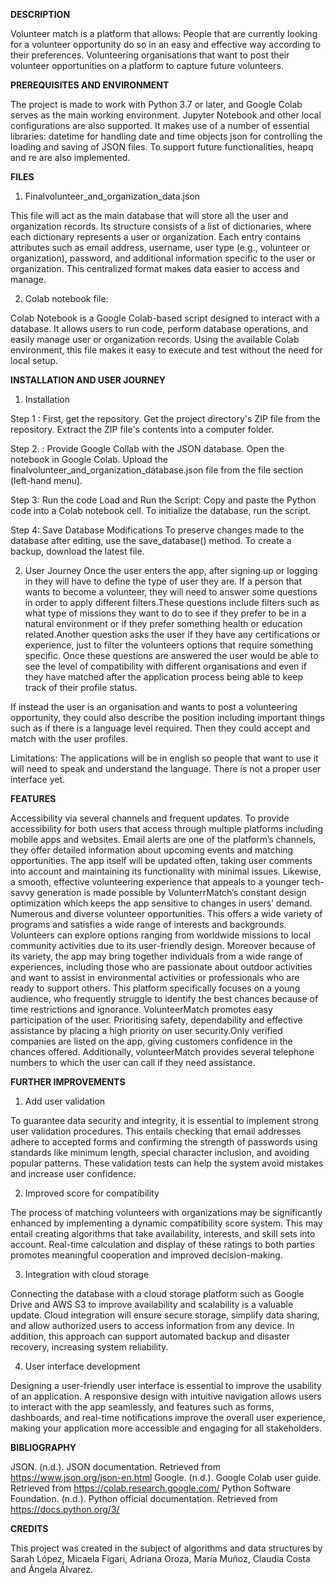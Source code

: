 **DESCRIPTION**

Volunteer match is a platform that allows:
People that are currently looking for a volunteer opportunity do so in an easy and effective way according to their preferences.
Volunteering organisations that want to post their volunteer opportunities on a platform to capture future volunteers.

**PREREQUISITES AND ENVIRONMENT**

The project is made to work with Python 3.7 or later, and Google Colab serves as the main working environment. Jupyter Notebook and other local configurations are also supported. It makes use of a number of essential libraries:
datetime for handling date and time objects
json for controlling the loading and saving of JSON files. 
To support future functionalities, heapq and re are also implemented.

**FILES**

1. Finalvolunteer_and_organization_data.json

This file will act as the main database that will store all the user and organization records. Its structure consists of a list of dictionaries, where each dictionary represents a user or organization. Each entry contains attributes such as email address, username, user type (e.g., volunteer or organization), password, and additional information specific to the user or organization. This centralized format makes data easier to access and manage.

2. Colab notebook file: 

Colab Notebook is a Google Colab-based script designed to interact with a database. It allows users to run code, perform database operations, and easily manage user or organization records. Using the available Colab environment, this file makes it easy to execute and test without the need for local setup.

**INSTALLATION AND USER JOURNEY**

1. Installation

Step 1 : First, get the repository.
Get the project directory's ZIP file from the repository.
Extract the ZIP file's contents into a computer folder.

Step 2. : Provide Google Collab with the JSON database.
Open the notebook in Google Colab.
Upload the finalvolunteer_and_organization_database.json file from the file section (left-hand menu).

Step 3: Run the code
Load and Run the Script: Copy and paste the Python code into a Colab notebook cell.
To initialize the database, run the script.
 
Step 4: Save Database Modifications
 To preserve changes made to the database after editing, use the save_database() method.
 To create a backup, download the latest file.


2. User Journey
Once the user enters the app, after signing up or logging in they will have to define the type of user they are. If a person that wants to become a volunteer, they will need to answer some questions in order to apply different filters.These questions include filters such as what type of missions they want to do to see if they prefer to be in a natural environment or if they prefer something health or education related.Another question asks the user if they have any certifications or experience, just to filter the volunteers options that require something specific. Once these questions are answered the user would be able to see the level of compatibility with different organisations and even if they have matched after the application process being able to keep track of their profile status.

If instead the user is an organisation and wants to post a volunteering opportunity, they could also describe the position including important things such as if there is a language level required. Then they could accept and match with the user profiles.

Limitations:
The applications will be in english so people that want to use it will need to speak and understand the language.
There is not a proper user interface yet.


**FEATURES**

Accessibility via several channels and frequent updates. To provide accessibility for both users that access through multiple platforms including mobile apps and websites. Email alerts are one of the platform’s channels, they offer detailed information about upcoming events and matching opportunities. The app itself will be updated often, taking user comments into account and maintaining its functionality with minimal issues. Likewise, a smooth, effective volunteering experience that appeals to a younger tech-savvy generation is made possible by VolunterrMatch’s constant design optimization which keeps the app sensitive to changes in users’ demand. 
Numerous and diverse volunteer opportunities. This offers a wide variety of programs and satisfies a wide range of interests and backgrounds. Volunteers can explore options ranging from worldwide missions to local community activities due to its user-friendly design. Moreover because of its variety, the app may bring together individuals from a wide range of experiences, including those who are passionate about outdoor activities and want to assist in environmental activities or professionals who are ready to support others. This platform specifically focuses  on a young audience, who frequently struggle to identify the best chances because of time restrictions and ignorance. VolunteerMatch promotes easy participation of the user.
Prioritising safety, dependability and effective assistance by placing a high priority on user security.Only verified companies are listed on the app, giving customers confidence in the chances offered. Additionally, volunteerMatch provides several telephone numbers to which the user can call if they need assistance. 


**FURTHER IMPROVEMENTS**

1. Add user validation
 
To guarantee data security and integrity, it is essential to implement strong user validation procedures. This entails checking that email addresses adhere to accepted forms and confirming the strength of passwords using standards like minimum length, special character inclusion, and avoiding popular patterns. These validation tests can help the system avoid mistakes and increase user confidence.

2. Improved score for compatibility 

The process of matching volunteers with organizations may be significantly enhanced by implementing a dynamic compatibility score system. This may entail creating algorithms that take availability, interests, and skill sets into account. Real-time calculation and display of these ratings to both parties promotes meaningful cooperation and improved decision-making.

3. Integration with cloud storage 

Connecting the database with a cloud storage platform such as Google Drive and AWS S3 to improve availability and scalability is a valuable update. Cloud integration will ensure secure storage, simplify data sharing, and allow authorized users to access information from any device. In addition, this approach can support automated backup and disaster recovery, increasing system reliability.

4. User interface development 
	
Designing a user-friendly user interface is essential to improve the usability of an application. A responsive design with intuitive navigation allows users to interact with the app seamlessly, and features such as forms, dashboards, and real-time notifications improve the overall user experience, making your application more accessible and engaging for all stakeholders.

**BIBLIOGRAPHY**

JSON. (n.d.). JSON documentation. Retrieved from https://www.json.org/json-en.html
Google. (n.d.). Google Colab user guide. Retrieved from https://colab.research.google.com/
Python Software Foundation. (n.d.). Python official documentation. Retrieved from https://docs.python.org/3/

**CREDITS**

This project was created in the subject of algorithms and data structures by Sarah López, Micaela Figari, Adriana Oroza, María Muñoz, Claudia Costa and Ángela Álvarez. 
